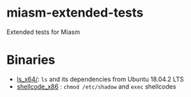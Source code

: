 # miasm-extended-tests

Extended tests for Miasm

# Binaries #

- [ls_x64/](ls_x64/): `ls` and its dependencies from Ubuntu 18.04.2 LTS
- [shellcode_x86](shellcode_x86/) : `chmod /etc/shadow` and `exec` shellcodes
